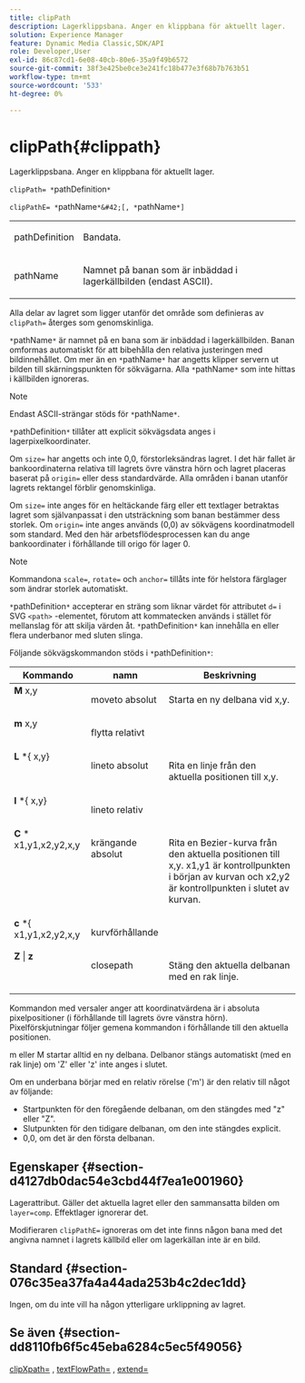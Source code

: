 ```yaml
---
title: clipPath
description: Lagerklippsbana. Anger en klippbana för aktuellt lager.
solution: Experience Manager
feature: Dynamic Media Classic,SDK/API
role: Developer,User
exl-id: 86c87cd1-6e08-40cb-80e6-35a9f49b6572
source-git-commit: 38f3e425be0ce3e241fc18b477e3f68b7b763b51
workflow-type: tm+mt
source-wordcount: '533'
ht-degree: 0%

---
```


# clipPath{#clippath}

Lagerklippsbana. Anger en klippbana för aktuellt lager.

`clipPath= *`pathDefinition`*`

`clipPathE= *`pathName`*&#42;[, *`pathName`*]`

<table id="simpletable_275E2A5FAB804C6388BD110D2ACA3C82"> 
 <tr class="strow"> 
  <td class="stentry"> <p><span class="codeph"> <span class="varname"> pathDefinition </span> </span> </p> </td> 
  <td class="stentry"> <p>Bandata. </p></td> 
 </tr> 
 <tr class="strow"> 
  <td class="stentry"> <p><span class="codeph"> <span class="varname"> pathName </span></span> </p> </td> 
  <td class="stentry"> <p>Namnet på banan som är inbäddad i lagerkällbilden (endast ASCII). </p></td> 
 </tr> 
</table>

Alla delar av lagret som ligger utanför det område som definieras av `clipPath=` återges som genomskinliga.

`*`pathName`*` är namnet på en bana som är inbäddad i lagerkällbilden. Banan omformas automatiskt för att bibehålla den relativa justeringen med bildinnehållet. Om mer än en `*`pathName`*` har angetts klipper servern ut bilden till skärningspunkten för sökvägarna. Alla `*`pathName`*` som inte hittas i källbilden ignoreras.

>[!NOTE]
>
>Endast ASCII-strängar stöds för `*`pathName`*`.

`*`pathDefinition`*` tillåter att explicit sökvägsdata anges i lagerpixelkoordinater.

Om `size=` har angetts och inte 0,0, förstorleksändras lagret. I det här fallet är bankoordinaterna relativa till lagrets övre vänstra hörn och lagret placeras baserat på `origin=` eller dess standardvärde. Alla områden i banan utanför lagrets rektangel förblir genomskinliga.

Om `size=` inte anges för en heltäckande färg eller ett textlager betraktas lagret som självanpassat i den utsträckning som banan bestämmer dess storlek. Om `origin=` inte anges används (0,0) av sökvägens koordinatmodell som standard. Med den här arbetsflödesprocessen kan du ange bankoordinater i förhållande till origo för lager 0.

>[!NOTE]
>
>Kommandona `scale=`, `rotate=` och `anchor=` tillåts inte för helstora färglager som ändrar storlek automatiskt.

`*`pathDefinition`*` accepterar en sträng som liknar värdet för attributet `d=` i SVG `<path>` -elementet, förutom att kommatecken används i stället för mellanslag för att skilja värden åt. `*`pathDefinition`*` kan innehålla en eller flera underbanor med sluten slinga.

Följande sökvägskommandon stöds i `*`pathDefinition`*`:

<table id="table_A74DD7A48B1C417D9D4BA46BECEAB981"> 
 <thead> 
  <tr> 
   <th class="entry"> <b> Kommando</b> </th> 
   <th class="entry"> <b> namn </b> </th> 
   <th class="entry"> <b> Beskrivning</b> </th> 
  </tr> 
 </thead>
 <tbody> 
  <tr valign="top"> 
   <td> <b> M</b> <span class="varname"> x,y </span> </td> 
   <td> <p> moveto absolut </p> </td> 
   <td> <p> Starta en ny delbana vid x,y. </p> </td> 
  </tr> 
  <tr valign="top"> 
   <td> <b> m</b> <span class="varname"> x,y </span> </td> 
   <td> <p> flytta relativt </p> </td> 
  </tr> 
  <tr valign="top"> 
   <td> <b> L</b> *{<span class="varname"> x,y</span>} </td> 
   <td> <p> lineto absolut </p> </td> 
   <td> <p> Rita en linje från den aktuella positionen till x,y. </p> </td> 
  </tr> 
  <tr valign="top"> 
   <td> <b> l</b> *{<span class="varname"> x,y</span>} </td> 
   <td> <p> lineto relativ </p> </td> 
  </tr> 
  <tr valign="top"> 
   <td> <b> C</b> *<span class="varname"> x1,y1,x2,y2,x,y</span> </td> 
   <td> <p> krängande absolut </p> </td> 
   <td> <p> Rita en Bezier-kurva från den aktuella positionen till x,y. x1,y1 är kontrollpunkten i början av kurvan och x2,y2 är kontrollpunkten i slutet av kurvan. </p> </td> 
  </tr> 
  <tr valign="top"> 
   <td> <b> c</b> *&lbrace;<span class="varname"> x1,y1,x2,y2,x,y</span> </td> 
   <td> <p> kurvförhållande </p> </td> 
  </tr> 
  <tr valign="top"> 
   <td> <b> Z</b> | <b>z</b> </td> 
   <td> <p> closepath </p> </td> 
   <td> <p> Stäng den aktuella delbanan med en rak linje. </p> </td> 
  </tr> 
 </tbody> 
</table>

Kommandon med versaler anger att koordinatvärdena är i absoluta pixelpositioner (i förhållande till lagrets övre vänstra hörn). Pixelförskjutningar följer gemena kommandon i förhållande till den aktuella positionen.

m eller M startar alltid en ny delbana. Delbanor stängs automatiskt (med en rak linje) om &#39;Z&#39; eller &#39;z&#39; inte anges i slutet.

Om en underbana börjar med en relativ rörelse (&#39;m&#39;) är den relativ till något av följande:

* Startpunkten för den föregående delbanan, om den stängdes med &quot;z&quot; eller &quot;Z&quot;.
* Slutpunkten för den tidigare delbanan, om den inte stängdes explicit.
* 0,0, om det är den första delbanan.

## Egenskaper {#section-d4127db0dac54e3cbd44f7ea1e001960}

Lagerattribut. Gäller det aktuella lagret eller den sammansatta bilden om `layer=comp`. Effektlager ignorerar det.

Modifieraren `clipPathE=` ignoreras om det inte finns någon bana med det angivna namnet i lagrets källbild eller om lagerkällan inte är en bild.

## Standard {#section-076c35ea37fa4a44ada253b4c2dec1dd}

Ingen, om du inte vill ha någon ytterligare urklippning av lagret.

## Se även {#section-dd8110fb6f5c45eba6284c5ec5f49056}

[clipXpath=](../../../../../is-api/http-ref/image-serving-api-ref/c-http-protocol-reference/c-command-reference/r-clipxpath.md#reference-17e5e4da3e044943af8f963f58a45f53) , [textFlowPath=](../../../../../is-api/http-ref/image-serving-api-ref/c-http-protocol-reference/c-command-reference/r-textflowpath.md#reference-0b8d9493d71342f0b6a64a6d221584ef) , [extend=](../../../../../is-api/http-ref/image-serving-api-ref/c-http-protocol-reference/c-command-reference/r-extend.md#reference-7e9156beb285459d830e2d56782a74ac)

